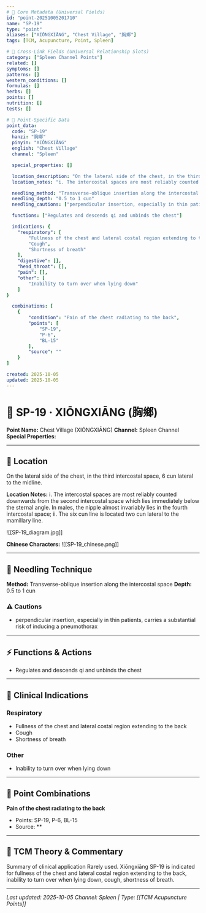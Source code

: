 ```yaml
---
# 🔹 Core Metadata (Universal Fields)
id: "point-20251005201710"
name: "SP-19"
type: "point"
aliases: ["XIŌNGXIĀNG", "Chest Village", "胸鄉"]
tags: [TCM, Acupuncture, Point, Spleen]

# 🔹 Cross-Link Fields (Universal Relationship Slots)
category: ["Spleen Channel Points"]
related: []
symptoms: []
patterns: []
western_conditions: []
formulas: []
herbs: []
points: []
nutrition: []
tests: []

# 🔹 Point-Specific Data
point_data:
  code: "SP-19"
  hanzi: "胸鄉"
  pinyin: "XIŌNGXIĀNG"
  english: "Chest Village"
  channel: "Spleen"

  special_properties: []

  location_description: "On the lateral side of the chest, in the third intercostal space, 6 cun lateral to the midline."
  location_notes: "i. The intercostal spaces are most reliably counted downwards from the second intercostal space which lies immediately below the sternal angle. In males, the nipple almost invariably lies in the fourth intercostal space; ii. The six cun line is located two cun lateral to the mamillary line."

  needling_method: "Transverse-oblique insertion along the intercostal space"
  needling_depth: "0.5 to 1 cun"
  needling_cautions: ["perpendicular insertion, especially in thin patients, carries a substantial risk of inducing a pneumothorax"]

  functions: ["Regulates and descends qi and unbinds the chest"]

  indications: {
    "respiratory": [
        "Fullness of the chest and lateral costal region extending to the back",
        "Cough",
        "Shortness of breath"
    ],
    "digestive": [],
    "head_throat": [],
    "pain": [],
    "other": [
        "Inability to turn over when lying down"
    ]
}

  combinations: [
    {
        "condition": "Pain of the chest radiating to the back",
        "points": [
            "SP-19",
            "P-6",
            "BL-15"
        ],
        "source": ""
    }
]

created: 2025-10-05
updated: 2025-10-05
---
```


# 📍 SP-19 · XIŌNGXIĀNG (胸鄉)

**Point Name:** Chest Village (XIŌNGXIĀNG)
**Channel:** Spleen Channel
**Special Properties:** 

---

## 📍 Location

On the lateral side of the chest, in the third intercostal space, 6 cun lateral to the midline.

**Location Notes:**
i. The intercostal spaces are most reliably counted downwards from the second intercostal space which lies immediately below the sternal angle. In males, the nipple almost invariably lies in the fourth intercostal space; ii. The six cun line is located two cun lateral to the mamillary line.

![[SP-19_diagram.jpg]]

**Chinese Characters:** ![[SP-19_chinese.png]]

---

## 🔧 Needling Technique

**Method:** Transverse-oblique insertion along the intercostal space
**Depth:** 0.5 to 1 cun

### ⚠️ Cautions
- perpendicular insertion, especially in thin patients, carries a substantial risk of inducing a pneumothorax

---

## ⚡ Functions & Actions
- Regulates and descends qi and unbinds the chest

---

## 🎯 Clinical Indications

### Respiratory
- Fullness of the chest and lateral costal region extending to the back
- Cough
- Shortness of breath

### Other
- Inability to turn over when lying down

---

## 🔗 Point Combinations

**Pain of the chest radiating to the back**
- Points: SP-19, P-6, BL-15
- Source: **

---

## 🧬 TCM Theory & Commentary

Summary of clinical application
Rarely used.
Xiōngxiāng SP-19 is indicated for fullness of the chest and lateral costal region extending to the back, inability to turn over when lying down, cough, shortness of breath.

---

*Last updated: 2025-10-05*
*Channel: Spleen | Type: [[TCM Acupuncture Points]]*
